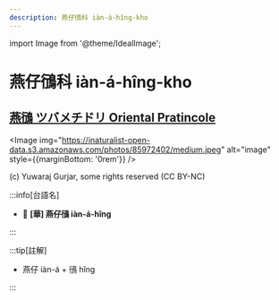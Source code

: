 ```yaml
---
description: 燕仔鴴科 iàn-á-hîng-kho
---
```


import Image from '@theme/IdealImage';

# 燕仔鴴科 iàn-á-hîng-kho

## [燕鴴 ツバメチドリ Oriental Pratincole](https://ebird.org/species/oripra)

<Image img="https://inaturalist-open-data.s3.amazonaws.com/photos/85972402/medium.jpeg" alt="image" style={{marginBottom: '0rem'}} />

<p className="image-caption">
(c) Yuwaraj Gurjar, some rights reserved (CC BY-NC)
</p>

:::info[台語名]

- 🎯 **[華] 燕仔鴴 iàn-á-hîng**

:::

:::tip[註解]

- 燕仔 iàn-á + 鴴 hîng

:::
